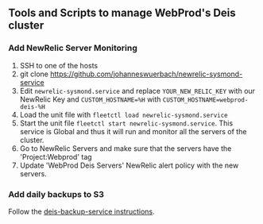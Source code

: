 ## Tools and Scripts to manage WebProd's Deis cluster

### Add NewRelic Server Monitoring

1. SSH to one of the hosts
2. git clone https://github.com/johanneswuerbach/newrelic-sysmond-service
3. Edit `newrelic-sysmond.service` and replace `YOUR_NEW_RELIC_KEY` with our NewRelic Key and `CUSTOM_HOSTNAME=%H` with `CUSTOM_HOSTNAME=webprod-deis-%H`
4. Load the unit file with `fleetctl load newrelic-sysmond.service`
5. Start the unit file `fleetctl start newrelic-sysmond.service`. This service is Global and thus it will run and monitor all the servers of the cluster.
6. Go to NewRelic Servers and make sure that the servers have the 'Project:Webprod' tag
7. Update 'WebProd Deis Servers' NewRelic alert policy with the new servers.


### Add daily backups to S3

Follow the [deis-backup-service instructions](https://github.com/mozilla/deis-backup-service/blob/master/README.md).
